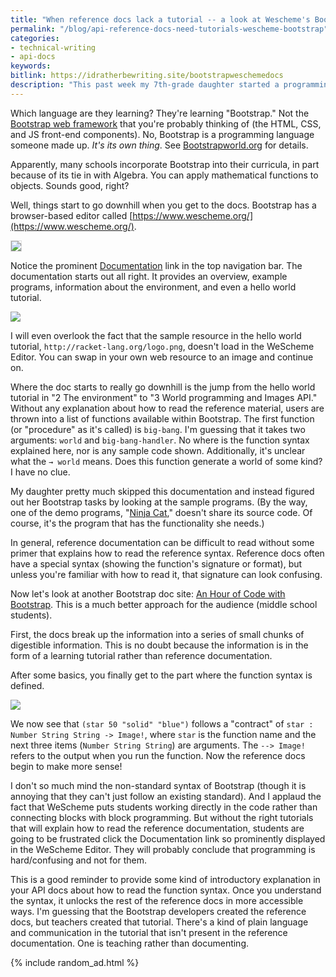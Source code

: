 ```yaml
---
title: "When reference docs lack a tutorial -- a look at Wescheme's Bootstrap documentation for students learning programming"
permalink: "/blog/api-reference-docs-need-tutorials-wescheme-bootstrap"
categories:
- technical-writing
- api-docs
keywords:
bitlink: https://idratherbewriting.site/bootstrapweschemedocs
description: "This past week my 7th-grade daughter started a programming component in her Algebra class. I was elated about this because, sadly, whenever she needs help with math, I'm usually not much help. My wife is much sharper with math and seems to remember everything, so she takes the lead. But with the switch into programming, I got called up from the dugout to help out. After I browsed the material assigned and required tasks, I started to feel sorry for my daughter, the teacher, and the whole school's attempt to jump into programming."
---
```


Which language are they learning? They're learning "Bootstrap." Not the [Bootstrap web framework](https://getbootstrap.com/) that you're probably thinking of (the HTML, CSS, and JS front-end components). No, Bootstrap is a programming language someone made up. *It's its own thing*. See [Bootstrapworld.org](https://www.bootstrapworld.org/) for details.

Apparently, many schools incorporate Bootstrap into their curricula, in part because of its tie in with Algebra. You can apply mathematical functions to objects. Sounds good, right?

Well, things start to go downhill when you get to the docs. Bootstrap has a browser-based editor called [https://www.wescheme.org/](https://www.wescheme.org/).

<a href="https://www.wescheme.org/openEditor"><img style="border: 1px solid #dedede" src="https://idratherbewritingmedia.com/images/weschemeeditor.png"/></a>

Notice the prominent [Documentation](https://www.wescheme.org/doc/wescheme.html) link in the top navigation bar. The documentation starts out all right. It provides an overview, example programs, information about the environment, and even a hello world tutorial.  

<a href="https://www.wescheme.org/doc/wescheme.html"><img src="https://idratherbewritingmedia.com/images/weschemedocpage.png"/></a>

I will even overlook the fact that the sample resource in the hello world tutorial, `http://racket-lang.org/logo.png`, doesn't load in the WeScheme Editor. You can swap in your own web resource to an image and continue on.

Where the doc starts to really go downhill is the jump from the hello world tutorial in "2 The environment" to "3 World programming and Images API." Without any explanation about how to read the reference material, users are thrown into a list of functions available within Bootstrap. The first function (or "procedure" as it's called) is `big-bang`. I'm guessing that it takes two arguments: `world` and `big-bang-handler`. No where is the function syntax explained here, nor is any sample code shown. Additionally, it's unclear what the `→ world` means. Does this function generate a world of some kind? I have no clue.

My daughter pretty much skipped this documentation and instead figured out her Bootstrap tasks by looking at the sample programs. (By the way, one of the demo programs, "[Ninja Cat](https://www.wescheme.org/run?publicId=sggzRzgU5T)," doesn't share its source code. Of course, it's the program that has the functionality she needs.)

In general, reference documentation can be difficult to read without some primer that explains how to read the reference syntax. Reference docs often have a special syntax (showing the function's signature or format), but unless you're familiar with how to read it, that signature can look confusing.

Now let's look at another Bootstrap doc site: [An Hour of Code with Bootstrap](https://www.bootstrapworld.org/materials/spring2020/courses/hour-of-code/en-us/). This is a much better approach for the audience (middle school students).

First, the docs break up the information into a series of small chunks of digestible information. This is no doubt because the information is in the form of a learning tutorial rather than reference documentation.

After some basics, you finally get to the part where the function syntax is defined.

<a href="https://www.bootstrapworld.org/materials/spring2020/courses/hour-of-code/en-us/#"><img src="https://idratherbewritingmedia.com/images/hourofcodebootstrap.png"/></a>

We now see that `(star 50 "solid" "blue")` follows a "contract" of `star : Number String String -> Image!`, where `star` is the function name and the next three items (`Number String String`) are arguments. The `--> Image!` refers to the output when you run the function. Now the reference docs begin to make more sense!

I don't so much mind the non-standard syntax of Bootstrap (though it is annoying that they can't just follow an existing standard). And I applaud the fact that WeScheme puts students working directly in the code rather than connecting blocks with block programming. But without the right tutorials that will explain how to read the reference documentation, students are going to be frustrated click the Documentation link so prominently displayed in the WeScheme Editor. They will probably conclude that programming is hard/confusing and not for them.

This is a good reminder to provide some kind of introductory explanation in your API docs about how to read the function syntax. Once you understand the syntax, it unlocks the rest of the reference docs in more accessible ways. I'm guessing that the Bootstrap developers created the reference docs, but teachers created that tutorial. There's a kind of plain language and communication in the tutorial that isn't present in the reference documentation. One is teaching rather than documenting.

{% include random_ad.html %}
